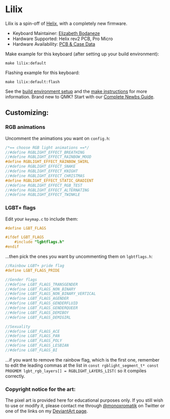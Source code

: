 # Lilix

Lilix is a spin-off of [Helix](https://github.com/MakotoKurauchi/helix), with a completely new firmware.

* Keyboard Maintainer: [Elizabeth Bodaneze](https://github.com/tanshoku)
* Hardware Supported: Helix rev2 PCB, Pro Micro
* Hardware Availability: [PCB & Case Data](https://github.com/MakotoKurauchi/helix)

Make example for this keyboard (after setting up your build environment):

    make lilix:default

Flashing example for this keyboard:

    make lilix:default:flash

See the [build environment setup](https://docs.qmk.fm/#/getting_started_build_tools) and the [make instructions](https://docs.qmk.fm/#/getting_started_make_guide) for more information. Brand new to QMK? Start with our [Complete Newbs Guide](https://docs.qmk.fm/#/newbs).



## Customizing:


### RGB animations

Uncomment the animations you want on `config.h`:

```C
/*== choose RGB light animations ==*/
//#define RGBLIGHT_EFFECT_BREATHING
//#define RGBLIGHT_EFFECT_RAINBOW_MOOD
#define RGBLIGHT_EFFECT_RAINBOW_SWIRL
//#define RGBLIGHT_EFFECT_SNAKE
//#define RGBLIGHT_EFFECT_KNIGHT
//#define RGBLIGHT_EFFECT_CHRISTMAS
#define RGBLIGHT_EFFECT_STATIC_GRADIENT
//#define RGBLIGHT_EFFECT_RGB_TEST
//#define RGBLIGHT_EFFECT_ALTERNATING
//#define RGBLIGHT_EFFECT_TWINKLE
```


### LGBT+ flags

Edit your `keymap.c` to include them:

```C
#define LGBT_FLAGS

#ifdef LGBT_FLAGS
    #include "lgbtflags.h"
#endif
```

...then pick the ones you want by uncommenting them on `lgbtflags.h`:

```C
//Rainbow LGBT+ pride flag
#define LGBT_FLAGS_PRIDE

//Gender flags
//#define LGBT_FLAGS_TRANSGENDER
//#define LGBT_FLAGS_NON_BINARY
//#define LGBT_FLAGS_NON_BINARY_VERTICAL
//#define LGBT_FLAGS_AGENDER
//#define LGBT_FLAGS_GENDERFLUID
//#define LGBT_FLAGS_GENDERQUEER
//#define LGBT_FLAGS_DEMIBOY
//#define LGBT_FLAGS_DEMIGIRL

//Sexuality
//#define LGBT_FLAGS_ACE
//#define LGBT_FLAGS_PAN
//#define LGBT_FLAGS_POLY
//#define LGBT_FLAGS_LESBIAN
//#define LGBT_FLAGS_BI
```

...if you want to remove the rainbow flag, which is the first one, remember to edit the leading commas at the list in `const rgblight_segment_t* const PROGMEM lgbt_rgb_layers[] = RGBLIGHT_LAYERS_LIST(` so it compiles correctly.


### Copyright notice for the art:

The pixel art is provided here for educational purposes only. If you still wish to use or modify it, please contact me through [@monoxromatik](https://twitter.com/monoxromatik) on Twitter or one of the links on my [DeviantArt page](https://www.deviantart.com/idioticbat).
